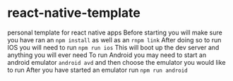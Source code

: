 # react-native-template
personal template for react native apps
Before starting you will make sure you have ran an `npm install` as well as an `rnpm link`
After doing so to run IOS you will need to run `npm run ios`  This will boot up the dev server and anything you will ever need
To run Android you may need to start an android emulator `android avd` and then choose the emulator you would like to run
After you have started an emulator run `npm run android`
